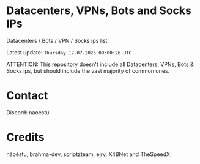# Datacenters, VPNs, Bots and Socks IPs
 
Datacenters / Bots / VPN / Socks ips list

Latest update: `Thursday 17-07-2025 09:00:26 UTC` 

ATTENTION: This repository doesn't include all Datacenters, VPNs, Bots & Socks ips, 
but should include the vast majority of common ones.

# Contact
Discord: naoestu

# Credits
nãoéstu, brahma-dev, scriptzteam, ejrv, X4BNet and TheSpeedX

